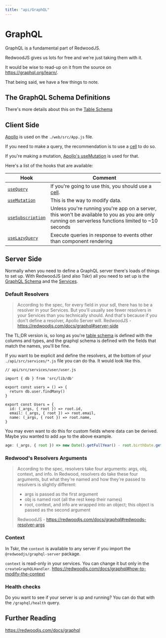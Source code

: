 ```yaml
---
title: "api/GraphQL"
---
```


# GraphQL

GraphQL is a fundamental part of RedwoodJS.

RedwoodJS gives us lots for free and we're just taking them with it.  

It would be wise to read-up on it from the source on <https://graphql.org/learn/>.

That being said, we have a few things to note.

## The GraphQL Schema Definitions

There's more details about this on the [Table Schema](/docs/api/schema/#schema-definition-language-files)

## Client Side

[Apollo](https://www.apollographql.com/docs/react/api/react/hooks/#the-apolloprovider-component) is used on the `./web/src/App.js` file.

If you need to make a query, the recommendation is to use a [cell](/docs/api/cell) to do so.

If you're making a mutation, [Apollo's useMutation](https://www.apollographql.com/docs/react/api/react/hooks/#usemutation) is used for that.

Here's a list of the hooks that are available:

| Hook | Comment |
| ---- | ------- |
| [`useQuery`](https://www.apollographql.com/docs/react/api/react/hooks/#usequery) | If you're going to use this, you should use a [cell](/docs/api/cell). |
| [`useMutation`](https://www.apollographql.com/docs/react/api/react/hooks/#usemutation) | This is the way to modify data. |
| [`useSubscription`](https://www.apollographql.com/docs/react/api/react/hooks/#usesubscription) | Unless you're running you're app on a server, this won't be available to you as you are only running on serverless functions limited to ~10 seconds |
| [`useLazyQuery`](https://www.apollographql.com/docs/react/api/react/hooks/#uselazyquery) | Execute queries in response to events other than component rendering |


## Server Side

Normally when you need to define a GraphQL server there's loads of things to set up.  With RedwoodJS (and also Tskr) all you need to set up is the [GraphQL Schema](/docs/api/schema) and the [Services](/docs/api/services).

### Default Resolvers

> According to the spec, for every field in your sdl, there has to be a resolver in your Services. But you'll usually see fewer resolvers in your Services than you technically should. And that's because if you don't define a resolver, Apollo Server will.
> RedwoodJS - <https://redwoodjs.com/docs/graphql#server-side>

The TL;DR version is, so long as you're [table schema](/docs/api/schema) is defined with the columns and types, and the graphql schema is defined with the fields that match the names, you'll be fine.  

If you want to be explicit and define the resolvers, at the bottom of your `./api/src/services/*.js` file you can do tha.  It would look like this.

```js/9-11/
// api/src/services/user/user.js

import { db } from 'src/lib/db'

export const users = () => {
  return db.user.findMany()
}

export const Users = {
  id: (_args, { root }) => root.id,
  email: (_args, { root }) => root.email,
  name: (_args, { root }) => root.name,
}
```

You may even want to do this for custom fields where data can be derived.  Maybe you wanted to add `age` to the above example.
```js
age: (_args, { root }) => new Date().getFullYear() - root.birthDate.getFullYear()
```

### Redwood's Resolvers Arguments

> According to the spec, resolvers take four arguments: args, obj, context, and info. In Redwood, resolvers do take these four arguments, but what they're named and how they're passed to resolvers is slightly different:
> 
> - args is passed as the first argument
> - obj is named root (all the rest keep their names)
> - root, context, and info are wrapped into an object; this object is passed as the second argument
>
> RedwoodJS - <https://redwoodjs.com/docs/graphql#redwoods-resolver-args>

### Context

In Tskr, the `context` is available to any server if you import the `@redwoodjs/graphql-server` package.

`context` is read-only in your services.  You can change it but only in the `createGraphQLHandler`.  <https://redwoodjs.com/docs/graphql#how-to-modify-the-context>

### Health checks

Do you want to see if your server is up and running?  You can do that with the `/graphql/health` query.
## Further Reading

<https://redwoodjs.com/docs/graphql>